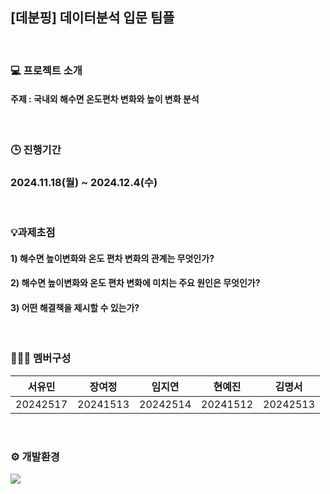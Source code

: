 ## [데분핑] 데이터분석 입문 팀플

<br>

### 💻 프로젝트 소개
#### 주제 : 국내외 해수면 온도편차 변화와 높이 변화 분석

<br>

### 🕒 진행기간
### 2024.11.18(월) ~ 2024.12.4(수)

<br>

### 💡과제초점
#### 1) 해수면 높이변화와 온도 편차 변화의 관계는 무엇인가?
#### 2) 해수면 높이변화와 온도 편차 변화에 미치는 주요 원인은 무엇인가?
#### 3) 어떤 해결책을 제시할 수 있는가?

<br>

### 👩🏻‍💻 멤버구성

|서유민|장여정|임지연|현예진|김명서|
|:---:|:---:|:---:|:---:|:--:|
|20242517|20241513|20242514|20241512|20242513|
<br>

### ⚙️ 개발환경
<div align="left">
<img src="https://img.shields.io/badge/python-3776AB?style=for-the-badge&logo=python&logoColor=white">


</div>
<br>

